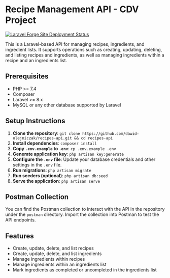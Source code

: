 # Recipe Management API - CDV Project
[![Laravel Forge Site Deployment Status](https://img.shields.io/endpoint?url=https%3A%2F%2Fforge.laravel.com%2Fsite-badges%2F2ce8c01b-8a0e-4df9-af7b-a95720c1fe06%3Fdate%3D1%26commit%3D1&style=plastic)](https://forge.laravel.com/servers/793900/sites/2365743)

This is a Laravel-based API for managing recipes, ingredients, and ingredient lists. It supports operations such as creating, updating, deleting, and listing recipes and ingredients, as well as managing ingredients within a recipe and an ingredients list.

## Prerequisites

- PHP >= 7.4
- Composer
- Laravel >= 8.x
- MySQL or any other database supported by Laravel

## Setup Instructions

1. **Clone the repository**: `git clone https://github.com/dawid-olejniczak/recipes-api.git && cd recipes-api`
2. **Install dependencies**: `composer install`
3. **Copy `.env.example` to `.env`**: `cp .env.example .env`
4. **Generate application key**: `php artisan key:generate`
5. **Configure the `.env` file**: Update your database credentials and other settings in the `.env` file.
6. **Run migrations**: `php artisan migrate`
7. **Run seeders (optional)**: `php artisan db:seed`
8. **Serve the application**: `php artisan serve`

## Postman Collection

You can find the Postman collection to interact with the API in the repository under the `postman` directory. Import the collection into Postman to test the API endpoints.

## Features

- Create, update, delete, and list recipes
- Create, update, delete, and list ingredients
- Manage ingredients within recipes
- Manage ingredients within an ingredients list
- Mark ingredients as completed or uncompleted in the ingredients list
